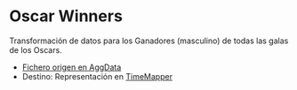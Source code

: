 Oscar Winners
=============

Transformación de datos para los Ganadores (masculino) de todas las galas de los Oscars.

* <a href="http://www.aggdata.com/awards/oscar">Fichero origen en AggData</a>
* Destino: Representación en <a href="http://timemapper.okfnlabs.org">TimeMapper</a>
